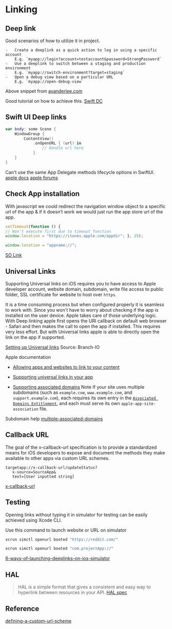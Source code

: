# Linking

## Deep link

Good scenarios of how to utilize it in project.

```text
-   Create a deeplink as a quick action to log in using a specific account  
    E.g. `myapp://login?account=testaccount&password=StrongPassword`
-   Use a deeplink to switch between a staging and production environment  
    E.g. `myapp://switch-environment?target=staging`
-   Open a debug view based on a particular URL  
    E.g. `myapp://open-debug-view`
```

Above snippet from [avanderlee.com](https://www.avanderlee.com/swiftui/deeplink-url-handling) 

Good tutorial on how to achieve this.
[Swift DC](https://www.swiftdevcenter.com/custom-url-scheme-deep-link-ios-13-and-later-swift-5/)

## Swift UI Deep links

```swift
var body: some Scene {
    WindowGroup {
        ContentView()
            .onOpenURL { (url) in
                // Handle url here
            }
    }
}
```

Can't use the same App Delegate methods lifecycle options in SwiftUI.
[apple docs](https://developer.apple.com/documentation/swiftui/view/onopenurl(perform:)/)
[apple forums](https://developer.apple.com/forums/thread/651234)

## Check App installation

With javascript we could redirect the navigation window object to a specific url of the app & if it doesn’t work we would just run the app store url of the app.

```javascript
setTimeout(function () { 
// Won't execute first due to timeout function
window.location = "https://itunes.apple.com/appdir"; }, 25);

window.location = "appname://";
```

[SO Link](https://stackoverflow.com/questions/13044805/how-to-check-if-an-app-is-installed-from-a-web-page-on-an-iphone?rq=1)

## Universal Links

Supporting Universal links on iOS requires you to have access to Apple developer account, website domain, subdomain, write file access to public folder, SSL certificate for website to host over `https`. 

It is a time consuming process but when configured properly it is seamless to work with. Since you won't have to worry about checking if the app is installed on the user device. Apple takes care of those underlying logic. With Deep linking apple first opens the URI callback on default web browser - Safari and then makes the call to open the app if installed. This requires very less effort.
But with Universal links apple is able to directly open the link on the app if supported.

[Setting up Universal links](https://www.branch.io/resources/blog/how-to-setup-universal-links-to-deep-link-on-apple-ios/) Source: Branch-IO

Apple documentation

- [Allowing apps and websites to link to your content](https://developer.apple.com/documentation/xcode/allowing-apps-and-websites-to-link-to-your-content?language=objc)
- [Supporting universal links in your app](https://developer.apple.com/documentation/xcode/supporting-universal-links-in-your-app?language=objc)

- [Supporting associated domains](https://developer.apple.com/documentation/xcode/supporting-associated-domains?language=objc)
Note
If your site uses multiple subdomains (such as `example.com`, `www.example.com`, and `support.example.com`), each requires its own entry in the [`Associated Domains Entitlement`](https://developer.apple.com/documentation/bundleresources/entitlements/com_apple_developer_associated-domains), and each must serve its own `apple-app-site-association` file.

Subdomain help
[multiple-associated-domains](https://asbelita.medium.com/manage-universal-links-with-multiple-associated-domains-in-ios-97bda851b654)


## Callback URL

The goal of the x-callback-url specification is to provide a standardized means for iOS developers to expose and document the methods they make available to other apps via custom URL schemes.

```
targetapp://x-callback-url/updateStatus?
   x-source=SourceApp&
   text=[User inputted string]
```

[x-callback-url](https://x-callback-url.com/examples)

## Testing

Opening links without typing it in simulator for testing can be easily achieved using Xcode CLI.

Use this command to launch website or URL on simulator

```bash
xcrun simctl openurl booted "https://reddit.com/"

xcrun simctl openurl booted "com.projectApp://"
```

[6-ways-of-launching-deeplinks-on-ios-simulator](https://isapozhnik.com/articles/6-ways-of-launching-deeplinks-on-ios-simulator/)


## HAL

> HAL is a simple format that gives a consistent and easy way to hyperlink between resources in your API.
[HAL spec](https://stateless.co/hal_specification.html)


## Reference

[defining-a-custom-url-scheme](https://developer.apple.com/documentation/xcode/defining-a-custom-url-scheme-for-your-app)

